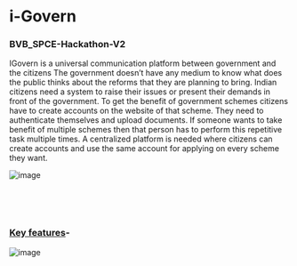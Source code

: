 # i-Govern

### BVB_SPCE-Hackathon-V2

IGovern is a universal communication platform between government and the citizens
The government doesn’t have any medium to know what does the public thinks about the reforms that they are planning to bring.
Indian citizens need a system to raise their issues or present their demands in front of the government.
To get the benefit of government schemes citizens have to create accounts on the website of that scheme. They need to authenticate themselves and upload documents. If someone wants to take benefit of multiple schemes then that person has to perform this repetitive task multiple times. A centralized platform is needed where citizens can create accounts and use the same account for applying on every scheme they want.



![image](https://user-images.githubusercontent.com/66313569/109385521-5f4e2700-791a-11eb-9058-be43d180b6a9.png)

&nbsp;

&nbsp;

### <ins>Key features</ins>-


![image](https://user-images.githubusercontent.com/66313569/109385534-902e5c00-791a-11eb-8d70-55b12227d496.png)


